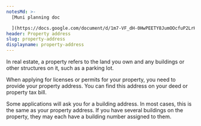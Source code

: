 ```yaml
---
notesMd: >-
  [Muni planning doc

  ](https://docs.google.com/document/d/1m7-VF_dH-0HwPEETY8JumOOcfuP2LrHJXT8I7RGaOSo)
header: Property address
slug: property-address
displayname: property-address
---
```

In real estate, a property refers to the land you own and any buildings or other structures on it, such as a parking lot.

When applying for licenses or permits for your property, you need to provide your property address. You can find this address on your deed or property tax bill.

Some applications will ask you for a building address. In most cases, this is the same as your property address. If you have several buildings on the property, they may each have a building number assigned to them. 
